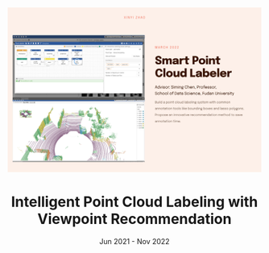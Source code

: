 <header class="hero">
<img class="head" src="/projects/one/ppt.png" alt="hero">
<h1 id="main-title"> Intelligent Point Cloud Labeling with Viewpoint Recommendation  </h1>
<p class="description">Jun 2021 - Nov 2022 </p>
</header>
